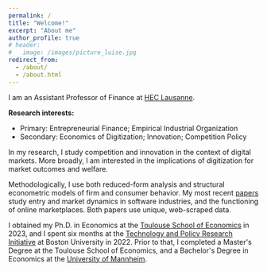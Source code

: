 ```yaml
---
permalink: /
title: "Welcome!"
excerpt: "About me"
author_profile: true
# header:
#   image: /images/picture_luise.jpg 
redirect_from: 
  - /about/
  - /about.html
---
```



I am an Assistant Professor of Finance at [HEC Lausanne](https://applicationspub.unil.ch/interpub/noauth/php/Un/UnUnite.php?UnId=23&LanCode=37&menu=equi). 

**Research interests:**
* Primary: Entrepreneurial Finance; Empirical Industrial Organization
* Secondary: Economics of Digitization; Innovation; Competition Policy

In my research, I study competition and innovation in the context of digital markets. More broadly, I am interested in the implications of digitization for market outcomes and welfare. 

Methodologically, I use both reduced-form analysis and structural econometric models of firm and consumer behavior. My most recent [papers](https://luiseeisfeld.github.io/research/) study entry and market dynamics in software industries, and the functioning of online marketplaces. Both papers use unique, web-scraped data.

I obtained my Ph.D. in Economics at the [Toulouse School of Economics](https://www.tse-fr.eu) in 2023, and I spent six months at the [Technology and Policy Research Initiative](https://sites.bu.edu/tpri/) at Boston University in 2022. Prior to that, I completed a Master's Degree at the Toulouse School of Economics, and a Bachelor's Degree in Economics at the [University of Mannheim](https://www.vwl.uni-mannheim.de/en/).

